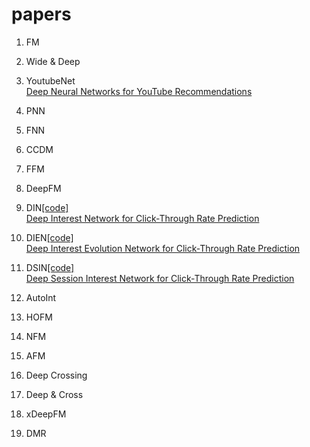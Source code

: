 # papers
1. FM
2. Wide & Deep
3. YoutubeNet  
[Deep Neural Networks for YouTube Recommendations](https://static.googleusercontent.com/media/research.google.com/en//pubs/archive/45530.pdf)  

4. PNN
5. FNN
6. CCDM
7. FFM
8. DeepFM
9. DIN[[code]](https://github.com/zhougr1993/DeepInterestNetwork)  
[Deep Interest Network for Click-Through Rate Prediction](https://arxiv.org/pdf/1706.06978.pdf)

10. DIEN[[code]](https://github.com/mouna99/dien)  
[Deep Interest Evolution Network for Click-Through Rate Prediction](https://arxiv.org/pdf/1809.03672.pdf)  
  
11. DSIN[[code]](https://github.com/shenweichen/DSIN)  
[Deep Session Interest Network for Click-Through Rate Prediction](https://arxiv.org/pdf/1905.06482.pdf)  

12. AutoInt
13. HOFM
14. NFM
15. AFM
16. Deep Crossing
17. Deep & Cross
18. xDeepFM
19. DMR
